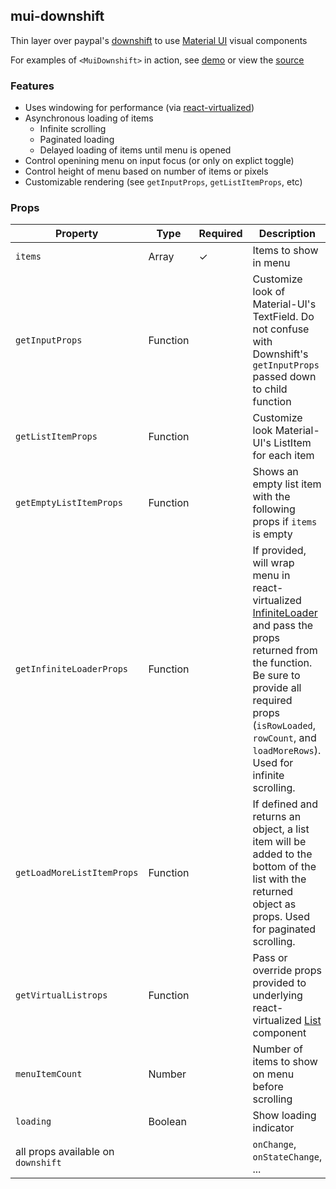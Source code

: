 ## mui-downshift
Thin layer over paypal's [downshift](https://github.com/paypal/downshift) to use [Material UI](http://www.material-ui.com) visual components

For examples of `<MuiDownshift>` in action, see [demo](https://techniq.github.io/mui-downshift/) or view the [source](https://github.com/techniq/mui-downshift/tree/master/stories)

### Features
- Uses windowing for performance (via [react-virtualized](https://github.com/bvaughn/react-virtualized))
- Asynchronous loading of items
  - Infinite scrolling
  - Paginated loading
  - Delayed loading of items until menu is opened
- Control openining menu on input focus (or only on explict toggle) 
- Control height of menu based on number of items or pixels
- Customizable rendering (see `getInputProps`, `getListItemProps`, etc)

### Props
Property | Type | Required | Description
-------- | ---- | -------- | -----------
`items` | Array | ✓ | Items to show in menu
`getInputProps` | Function | | Customize look of Material-UI's TextField.  Do not confuse with Downshift's `getInputProps` passed down to child function
`getListItemProps` | Function | |  Customize look Material-UI's ListItem for each item
`getEmptyListItemProps` | Function | | Shows an empty list item with the following props if `items` is empty
`getInfiniteLoaderProps` | Function |  | If provided, will wrap menu in react-virtualized [InfiniteLoader](https://github.com/bvaughn/react-virtualized/blob/master/docs/InfiniteLoader.md) and pass the props returned from the function.  Be sure to provide all required props (`isRowLoaded`, `rowCount`, and `loadMoreRows`).  Used for infinite scrolling.
`getLoadMoreListItemProps` | Function | | If defined and returns an object, a list item will be added to the bottom of the list with the returned object as props.  Used for paginated scrolling.
`getVirtualListrops` | Function |  | Pass or override props provided to underlying react-virtualized [List](https://github.com/bvaughn/react-virtualized/blob/master/docs/List.md) component
`menuItemCount` | Number | | Number of items to show on menu before scrolling
`loading` | Boolean | |  Show loading indicator
all props available on `downshift` | |  | `onChange`, `onStateChange`, ...
